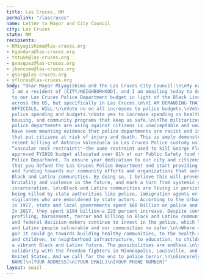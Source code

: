 ```yaml
---
title: Las Cruces, NM
permalink: "/lascruces"
name: Letter to Mayor and City Council
city: Las Cruces
state: NM
recipients:
- KMiyagishima@las-cruces.org
- kgandara@las-cruces.org
- tstuve@las-cruces.org
- gvasquez@las-cruces.org
- jbencomo@las-cruces.org
- gsorg@las-cruces.org
- yflores@las-cruces.org
body: "Dear Mayor Miyagishima and the Las Cruces City Council:\n\nMy name is [NAME].
  I am a resident of [CITY/NEIGHBORHOOD], and I am emailing today to demand an overhaul
  to our Las Cruces Police Department budget in light of the Black Lives Matter protests
  across the US, but specifically in Las Cruces.\n\nI AM DEMANDING THAT YOU, MY LOCAL
  OFFICIALS, WILL:\n\nVote no on all increases to police budgets.\nVote yes to decrease
  police spending and budgets.\nVote yes to increase spending on healthcare, education,
  housing, and community programs that keep us safe.\n\nThe militarized tactics that
  police departments are using against citizens is unacceptable and unwarranted. We
  have seen mounting evidence that police departments are racist and ineffective institutions
  that put citizens at risk of injury and death. This is amply demonstrated by the
  recent killing of Antonio Valenzuela in Las Cruces Police custody using a banned
  “vascular neck restraint\"—the same restraint used to kill George Floyd in Minneapolis.\n\nThe
  approved FY2020 budget allocated over 61% of our Public Safety fund to the Las Cruces
  Police Department. To ensure your dedication to our city and citizens, I demand
  that you defund the Las Cruces Police Department and start providing more support
  and funding towards our community efforts and organizations that serve our predominantly
  Black and Latinx communities. By doing so, I believe this will prevent further police
  brutality and violence in the future, and mark a turn from systemic policing and
  incarceration. \n\nBlack and Latinx communities are living in persistent fear of
  being killed by state authorities like police, immigration agents or even white
  vigilantes who are emboldened by state actors. According to the Urban Institute,
  in 1977, state and local governments spent $60 billion on police and corrections.
  In 2017, they spent $194 billion—a 220 percent increase. Despite continued police
  profiling, harassment, terror and killing in Black and Latinx communities, local
  and federal decision-makers continue to invest in the police, which leaves Black
  and Latinx people vulnerable and our communities no safer.\n\nWhere could that money
  go? It could go towards building healthy communities, to the health of our elders
  and children, to neighborhood infrastructure, to education, to childcare, to support
  a vibrant Black and Latinx future. The possibilities are endless.\n\nWe join in
  solidarity with the freedom fighters in Minneapolis, Louisville, and across the
  United States. And we call for the end to police terror.\n\nSincerely,\n\n[YOUR
  NAME]\n[YOUR ADDRESS]\n[YOUR EMAIL]\n[YOUR PHONE NUMBER]"
layout: email
---
```


